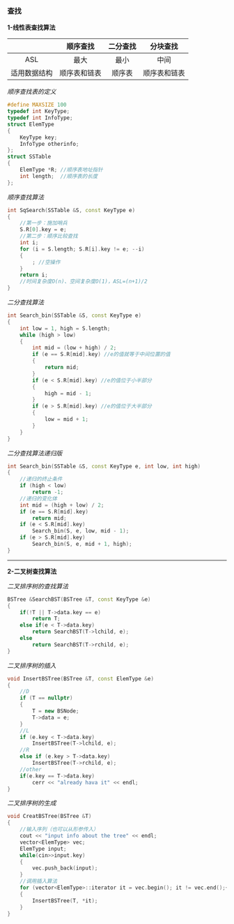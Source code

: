 ### 查找



**1-线性表查找算法**

|              |   顺序查找   | 二分查找 |   分块查找   |
| :----------: | :----------: | :------: | :----------: |
|     ASL      |     最大     |   最小   |     中间     |
| 适用数据结构 | 顺序表和链表 |  顺序表  | 顺序表和链表 |

*顺序查找表的定义*

~~~cpp
#define MAXSIZE 100
typedef int KeyType;
typedef int InfoType;
struct ElemType
{
    KeyType key;
    InfoType otherinfo;
};
struct SSTable
{
    ElemType *R; //顺序表地址指针
    int length;  //顺序表的长度
};
~~~

*顺序查找算法*

~~~cpp
int SqSearch(SSTable &S, const KeyType e)
{
    //第一步：施加哨兵
    S.R[0].key = e;
    //第二步：顺序比较查找
    int i;
    for (i = S.length; S.R[i].key != e; --i)
    {
        ; //空操作
    }
    return i;
    //时间复杂度O(n)、空间复杂度O(1)，ASL=(n+1)/2
}
~~~

*二分查找算法*

~~~cpp
int Search_bin(SSTable &S, const KeyType e)
{
    int low = 1, high = S.length;
    while (high > low)
    {
        int mid = (low + high) / 2;
        if (e == S.R[mid].key) //e的值就等于中间位置的值
        {
            return mid;
        }
        if (e < S.R[mid].key) //e的值位于小半部分
        {
            high = mid - 1;
        }
        if (e > S.R[mid].key) //e的值位于大半部分
        {
            low = mid + 1;
        }
    }
}
~~~

*二分查找算法递归版*

~~~cpp
int Search_bin(SSTable &S, const KeyType e, int low, int high)
{
    //递归的终止条件
    if (high < low)
        return -1;
    //递归的变化体
    int mid = (high + low) / 2;
    if (e == S.R[mid].key)
        return mid;
    if (e < S.R[mid].key)
        Search_bin(S, e, low, mid - 1);
    if (e > S.R[mid].key)
        Search_bin(S, e, mid + 1, high);
}
~~~



***

**2-二叉树查找算法**

*二叉排序树的查找算法*

~~~cpp
BSTree &SearchBST(BSTree &T, const KeyType &e)
{
    if(!T || T->data.key == e)
        return T;
    else if(e < T->data.key)
        return SearchBST(T->lchild, e);
    else
        return SearchBST(T->rchild, e);
}
~~~

*二叉排序树的插入*

~~~cpp
void InsertBSTree(BSTree &T, const ElemType &e)
{
    //D
    if (T == nullptr)
    {
        T = new BSNode;
        T->data = e;
    }
    //L
    if (e.key < T->data.key)
        InsertBSTree(T->lchild, e);
    //R
    else if (e.key > T->data.key)
        InsertBSTree(T->rchild, e);
    //other
    if(e.key == T->data.key)
        cerr << "already hava it" << endl;
}
~~~

*二叉排序树的生成*

~~~cpp
void CreatBSTree(BSTree &T)
{
    //输入序列（也可以从形参传入）
    cout << "input info about the tree" << endl;
    vector<ElemType> vec;
    ElemType input;
    while(cin>>input.key)
    {
        vec.push_back(input);
    }
    //调用插入算法
    for (vector<ElemType>::iterator it = vec.begin(); it != vec.end();++it)
    {
        InsertBSTree(T, *it);
    }
}
~~~





